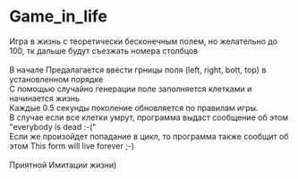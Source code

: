 # Game_in_life<br>
Игра в жизнь с теоретически бесконечным полем, но желательно до 100, тк дальше будут съезжать номера столбцов <br>
<br>
В начале Предалагается ввести грницы поля (left, right, bott, top) в установленном порядке <br>
С помощью случайно генерации поле заполняется клетками и начинается жизнь <br>
Каждые 0.5 секунды поколение обновляется по правилам игры. <br>
В случае если все клетки умрут, программа выдаст сообщение об этом "everybody is dead :-(" <br>
Если же произойдет попадание в цикл, то программа также сообщит об этом This form will live forever ;-) <br>
<br>
Приятной Имитации жизни)<br>
